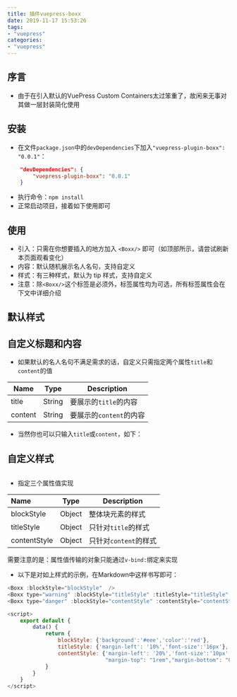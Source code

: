 ```yaml
---
title: 插件vuepress-boxx
date: 2019-11-17 15:53:26
tags:
- "vuepress"
categories:
- "vuepress"
---
```


<Boxx/>

## 序言

- 由于在引入默认的VuePress Custom Containers太过笨重了，故闲来无事对其做一层封装简化使用

## 安装

- 在文件`package.json`中的`devDependencies`下加入`"vuepress-plugin-boxx": "0.0.1"`：

```json
	"devDependencies": {
        "vuepress-plugin-boxx": "0.0.1"
    }
```
- 执行命令：`npm install`
- 正常启动项目，接着如下使用即可

## 使用

- 引入：只需在你想要插入的地方加入 `<Boxx/>` 即可（如顶部所示，请尝试刷新本页面观看变化）
- 内容：默认随机展示名人名句，支持自定义
- 样式：有三种样式，默认为 tip 样式，支持自定义
- 注意：除`<Boxx/>`这个标签是必须外，标签属性均为可选，所有标签属性会在下文中详细介绍

## 默认样式

<Boxx type="tip" title="tip" content="只需一行：<Boxx type='tip' title='自定义' content='自定义' />" />

<Boxx type="warning" title="warning" content="只需一行：<Boxx type='warning' title='自定义' content='自定义' />" />

<Boxx type="danger" title="danger" content="只需一行：<Boxx type='danger' title='自定义' content='自定义' />" />

## 自定义标题和内容

- 如果默认的名人名句不满足需求的话，自定义只需指定两个属性`title`和`content`的值

| Name    | Type   | Description             |
| ------- | ------ | ----------------------- |
| title   | String | 要展示的`title`的内容   |
| content | String | 要展示的`content`的内容 |

- 当然你也可以只输入`title`或`content`，如下：

  <Boxx type="warning" :blockStyle="title01" title="我是一个 title：<Boxx type='warning' title='自定义' />"/>
  <Boxx type="danger" :blockStyle="content01" content="我是一个 content：<Boxx type='danger' content='自定义' />"/>

## 自定义样式

<marquee>

<Boxx :blockStyle="blockStyle"  />
<Boxx type="warning" :blockStyle="titleStyle" :titleStyle="titleStyle" title="我是一个大大的 title"/>
<Boxx type="danger" :blockStyle="contentStyle" :contentStyle="contentStyle" content="我是一个小小的 content"/>

 </marquee>

- 指定三个属性值实现

| Name         | Type   | Description           |
| :----------- | ------ | --------------------- |
| blockStyle   | Object | 整体块元素的样式      |
| titleStyle   | Object | 只针对`title`的样式   |
| contentStyle | Object | 只针对`content`的样式 |

需要注意的是：属性值传输的对象只能通过`v-bind:`绑定来实现

- 以下是对如上样式的示例，在Markdown中这样书写即可：

```javascript
<Boxx :blockStyle="blockStyle"  />
<Boxx type="warning" :blockStyle="titleStyle" :titleStyle="titleStyle" title="我是一个大大的 title"/>
<Boxx type="danger" :blockStyle="contentStyle" :contentStyle="contentStyle" content="我是一个小小的 content"/>

<script>
	export default {
		data() {
			return {
				blockStyle: {'background':'#eee','color':'red'},
                titleStyle: {'margin-left': '10%','font-size':'16px'},
                contentStyle: {'margin-left': '20%','font-size':'10px',
                               "margin-top": "1rem","margin-bottom": "0.4rem"},
			}
		}
	}
</script>
```



<script>
	export default {
		data() {
			return {
                title01: {'margin-left': '10%'},
                content01: {'margin-left': '20%'},
				blockStyle: {'background':'#eee','color':'red'},
                titleStyle: {'margin-left': '10%','font-size':'16px'},
                contentStyle: {'margin-left': '20%','font-size':'10px',
                               "margin-top": "1rem","margin-bottom": "0.4rem"},
			}
		}
	}
</script>